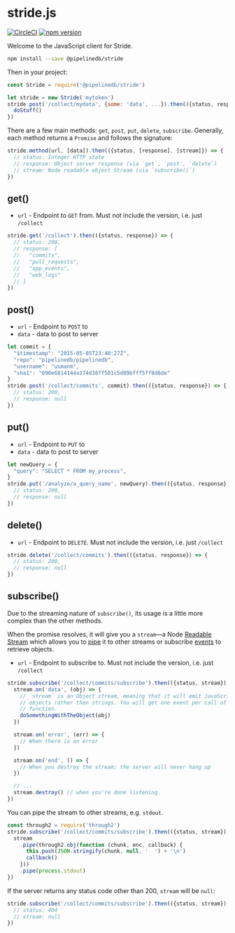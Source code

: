 # stride.js

[![CircleCI](https://circleci.com/gh/pipelinedb/stride.js.svg?style=shield)](https://circleci.com/gh/pipelinedb/stride.js)
[![npm version](https://badge.fury.io/js/%40pipelinedb%2Fstride.svg)](https://badge.fury.io/js/%40pipelinedb%2Fstride)

Welcome to the JavaScript client for Stride.

```sh
npm install --save @pipelinedb/stride
```

Then in your project:

```js
const Stride = require('@pipelinedb/stride')

let stride = new Stride('mytoken')
stride.post('/collect/mydata', {some: 'data', ...}).then(({status, response}) => {
  doStuff()
})
```

There are a few main methods: `get`, `post`, `put`, `delete`, `subscribe`. Generally, each method returns a `Promise` and follows the signature:

```js
stride.method(url, [data]).then(({status, [response], [stream]}) => {
  // status: Integer HTTP state
  // response: Object server response (via `get`, `post`, `delete`)
  // stream: Node readable object Stream (via `subscribe()`)
})
```

## get()

* `url` - Endpoint to `GET` from. Must not include the version, i.e. just `/collect`

```js
stride.get('/collect').then(({status, response}) => {
  // status: 200,
  // response: [
  //   "commits",
  //   "pull_requests",
  //   "app_events",
  //   "web_logs"
  // ]
})
```

## post()

* `url` - Endpoint to `POST` to
* `data` - data to post to server

```js
let commit = {
  "$timestamp": "2015-05-05T23:40:27Z",
  "repo": "pipelinedb/pipelinedb",
  "username": "usmanm",
  "sha1": "690e6814144a174d38ff501c5d89bfff5ff8d6de"
}
stride.post('/collect/commits', commit).then(({status, response}) => {
  // status: 200,
  // response: null
})
```

## put()

* `url` - Endpoint to `PUT` to
* `data` - data to post to server

```js
let newQuery = {
  "query": "SELECT * FROM my_process",
}
stride.put('/analyze/a_query_name', newQuery).then(({status, response}) => {
  // status: 200,
  // response: null
})
```

## delete()

* `url` - Endpoint to `DELETE`. Must not include the version, i.e. just `/collect`

```js
stride.delete('/collect/commits').then(({status, response}) => {
  // status: 200,
  // response: null
})
```

## subscribe()

Due to the streaming nature of `subscribe()`, its usage is a little more complex than the other methods.

When the promise resolves, it will give you a `stream`&mdash;a Node [Readable Stream](https://nodejs.org/api/stream.html#stream_readable_streams) which allows you to [pipe](https://nodejs.org/api/stream.html#stream_readable_pipe_destination_options) it to other streams or subscribe [events](https://nodejs.org/api/stream.html#stream_event_data) to retrieve objects.

* `url` - Endpoint to subscribe to. Must not include the version, i.e. just `/collect`

```js
stride.subscribe('/collect/commits/subscribe').then(({status, stream}) => {
  stream.on('data', (obj) => {
    // `stream` is an Object stream, meaning that it will emit JavaScript
    // objects rather than strings. You will get one event per call of this
    // function.
    doSomethingWithTheObject(obj)
  })

  stream.on('error', (err) => {
    // When there is an error
  })

  stream.on('end', () => {
    // When you destroy the stream; the server will never hang up
  })

  // ...
  stream.destroy() // when you're done listening
})
```

You can pipe the stream to other streams, e.g. `stdout`.

```js
const through2 = require('through2')
stride.subscribe('/collect/commits/subscribe').then(({status, stream}) => {
  stream
    .pipe(through2.obj(function (chunk, enc, callback) {
      this.push(JSON.stringify(chunk, null, '  ') + '\n')
      callback()
    }))
    .pipe(process.stdout)
})
```

If the server returns any status code other than 200, `stream` will be `null`:

```js
stride.subscribe('/collect/commits/subscribe').then(({status, stream}) => {
  // status: 404
  // stream: null
})
```
